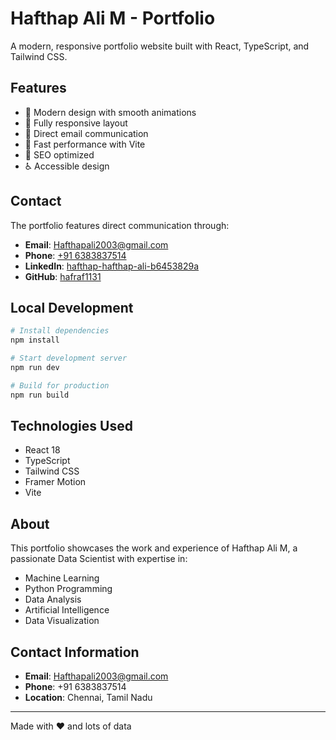 # Hafthap Ali M - Portfolio

A modern, responsive portfolio website built with React, TypeScript, and Tailwind CSS.

## Features

- 🎨 Modern design with smooth animations
- 📱 Fully responsive layout
- 📧 Direct email communication
- 🚀 Fast performance with Vite
- 🎯 SEO optimized
- ♿ Accessible design

## Contact

The portfolio features direct communication through:

- **Email**: [Hafthapali2003@gmail.com](mailto:Hafthapali2003@gmail.com)
- **Phone**: [+91 6383837514](tel:+916383837514)
- **LinkedIn**: [hafthap-hafthap-ali-b6453829a](https://www.linkedin.com/in/hafthap-hafthap-ali-b6453829a)
- **GitHub**: [hafraf1131](https://github.com/hafraf1131)

## Local Development

```bash
# Install dependencies
npm install

# Start development server
npm run dev

# Build for production
npm run build
```

## Technologies Used

- React 18
- TypeScript
- Tailwind CSS
- Framer Motion
- Vite

## About

This portfolio showcases the work and experience of Hafthap Ali M, a passionate Data Scientist with expertise in:

- Machine Learning
- Python Programming
- Data Analysis
- Artificial Intelligence
- Data Visualization

## Contact Information

- **Email**: Hafthapali2003@gmail.com
- **Phone**: +91 6383837514
- **Location**: Chennai, Tamil Nadu

---

Made with ❤️ and lots of data